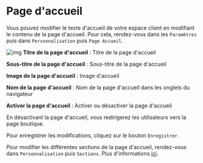 # Page d'accueil
Vous pouvez modifier le texte d'accueil de votre espace client en modifiant le contenu de la page d'accueil. Pour cela, rendez-vous dans les `Paramètres` puis dans `Personnalisation` puis `Page Accueil`.

![img](/img/next_gen/settings/personalization/home/index.png)
**Titre de la page d'accueil** : Titre de la page d'accueil

**Sous-titre de la page d'accueil** : Sous-titre de la page d'accueil

**Image de la page d'accueil** : Image d'accueil

**Nom de la page d'accueil** : Nom de la page d'accueil dans les onglets du navigateur

**Activer la page d'accueil** : Activer ou désactiver la page d'accueil

En désactivant la page d'accueil, vous redirigerez les utilisateurs vers la page boutique.

Pour enregistrer les modifications, cliquez sur le bouton `Enregistrer`.

Pour modifier les différentes sections de la page d'accueil, rendez-vous dans `Personnalisation` puis `Sections`. Plus d'informations [ici](./sections).